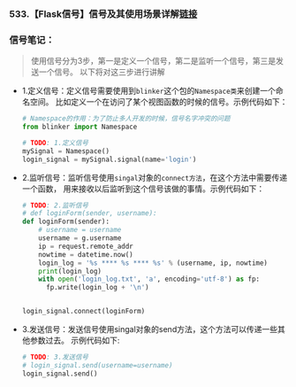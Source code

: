 ### 533.【Flask信号】信号及其使用场景详解[链接](http://wangkaixiang.cn/python-flask/di-shi-yi-zhang-ff1a-flask-xin-hao-ji-zhi.html)

### 信号笔记：
> 使用信号分为3步，第一是定义一个信号，第二是监听一个信号，第三是发送一个信号。
> 以下将对这三步进行讲解
* 1.定义信号：定义信号需要使用到`blinker`这个包的`Namespace类`来创建一个命名空间。
    比如定义一个在访问了某个视图函数的时候的信号。示例代码如下：
    ```python
    # Namespace的作用：为了防止多人开发的时候，信号名字冲突的问题
    from blinker import Namespace

    # TODO: 1.定义信号
    mySignal = Namespace()
    login_signal = mySignal.signal(name='login')
    ```
* 2.监听信号：监听信号使用`singal`对象的`connect方法`，在这个方法中需要传递一个函数，
    用来接收以后监听到这个信号该做的事情。示例代码如下：
    ```python
    # TODO: 2.监听信号
    # def loginForm(sender, username):
    def loginForm(sender):
        # username = username
        username = g.username
        ip = request.remote_addr
        nowtime = datetime.now()
        login_log = '%s **** %s **** %s' % (username, ip, nowtime)
        print(login_log)
        with open('login_log.txt', 'a', encoding='utf-8') as fp:
          fp.write(login_log + '\n')
    
    
    login_signal.connect(loginForm)
    ```
* 3.发送信号：发送信号使用singal对象的send方法，这个方法可以传递一些其他参数过去。
    示例代码如下:
    ```python
    # TODO: 3.发送信号
    # login_signal.send(username=username)
    login_signal.send()
    ```